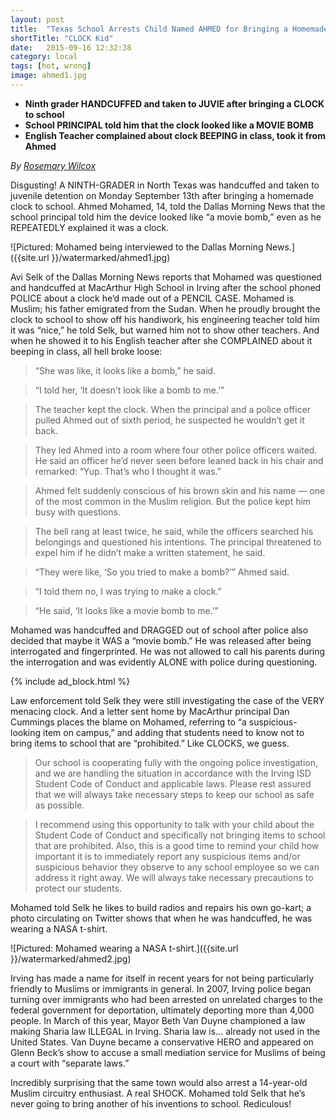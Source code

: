 ```yaml
---
layout: post
title:  "Texas School Arrests Child Named AHMED for Bringing a Homemade CLOCK to School"
shortTitle: "CLOCK Kid"
date:   2015-09-16 12:32:38
category: local
tags: [hot, wrong]
image: ahmed1.jpg
---
```


- __Ninth grader HANDCUFFED and taken to JUVIE after bringing a CLOCK to school__
- __School PRINCIPAL told him that the clock looked like a MOVIE BOMB__
- __English Teacher complained about clock BEEPING in class, took it from Ahmed__

*By [Rosemary Wilcox](https://www.facebook.com/rosemarypwilcox)*

Disgusting!  A NINTH-GRADER in North Texas was handcuffed and taken to juvenile detention on Monday September 13th after bringing a homemade clock to school. Ahmed Mohamed, 14, told the Dallas Morning News that the school principal told him the device looked like “a movie bomb,” even as he REPEATEDLY explained it was a clock. 

![Pictured: Mohamed being interviewed to the Dallas Morning News.]({{site.url }}/watermarked/ahmed1.jpg)

Avi Selk of the Dallas Morning News reports that Mohamed was questioned and handcuffed at MacArthur High School in Irving after the school phoned POLICE about a clock he’d made out of a PENCIL CASE. Mohamed is Muslim; his father emigrated from the Sudan. When he proudly brought the clock to school to show off his handiwork, his engineering teacher told him it was “nice,” he told Selk, but warned him not to show other teachers. And when he showed it to his English teacher after she COMPLAINED about it beeping in class, all hell broke loose:


>“She was like, it looks like a bomb,” he said.

>“I told her, ‘It doesn’t look like a bomb to me.’”

>The teacher kept the clock. When the principal and a police officer pulled Ahmed out of sixth period, he suspected he wouldn’t get it back.

>They led Ahmed into a room where four other police officers waited. He said an officer he’d never seen before leaned back in his chair and remarked: “Yup. That’s who I thought it was.”

>Ahmed felt suddenly conscious of his brown skin and his name — one of the most common in the Muslim religion. But the police kept him busy with questions.

>The bell rang at least twice, he said, while the officers searched his belongings and questioned his intentions. The principal threatened to expel him if he didn’t make a written statement, he said.

>“They were like, ‘So you tried to make a bomb?’” Ahmed said.

>“I told them no, I was trying to make a clock.”

>“He said, ‘It looks like a movie bomb to me.’”

Mohamed was handcuffed and DRAGGED out of school after police also decided that maybe it WAS a “movie bomb.” He was released after being interrogated and fingerprinted. He was not allowed to call his parents during the interrogation and was evidently ALONE with police during questioning.

{% include ad_block.html %}

Law enforcement told Selk they were still investigating the case of the VERY menacing clock. And a letter sent home by MacArthur principal Dan Cummings places the blame on Mohamed, referring to “a suspicious-looking item on campus,” and adding that students need to know not to bring items to school that are “prohibited.” Like CLOCKS, we guess.


>Our school is cooperating fully with the ongoing police investigation, and we are handling the situation in accordance with the Irving ISD Student Code of Conduct and applicable laws. Please rest assured that we will always take necessary steps to keep our school as safe as possible.

>I recommend using this opportunity to talk with your child about the Student Code of Conduct and specifically not bringing items to school that are prohibited. Also, this is a good time to remind your child how important it is to immediately report any suspicious items and/or suspicious behavior they observe to any school employee so we can address it right away. We will always take necessary precautions to protect our students.

Mohamed told Selk he likes to build radios and repairs his own go-kart; a photo circulating on Twitter shows that when he was handcuffed, he was wearing a NASA t-shirt.

![Pictured: Mohamed wearing a NASA t-shirt.]({{site.url }}/watermarked/ahmed2.jpg)

Irving has made a name for itself in recent years for not being particularly friendly to Muslims or immigrants in general. In 2007, Irving police began turning over immigrants who had been arrested on unrelated charges to the federal government for deportation, ultimately deporting more than 4,000 people. In March of this year, Mayor Beth Van Duyne championed a law making Sharia law ILLEGAL in Irving. Sharia law is... already not used in the United States. Van Duyne became a conservative HERO and appeared on Glenn Beck’s show to accuse a small mediation service for Muslims of being a court with “separate laws.”


Incredibly surprising that the same town would also arrest a 14-year-old Muslim circuitry enthusiast. A real SHOCK. Mohamed told Selk that he’s never going to bring another of his inventions to school.  Rediculous!




